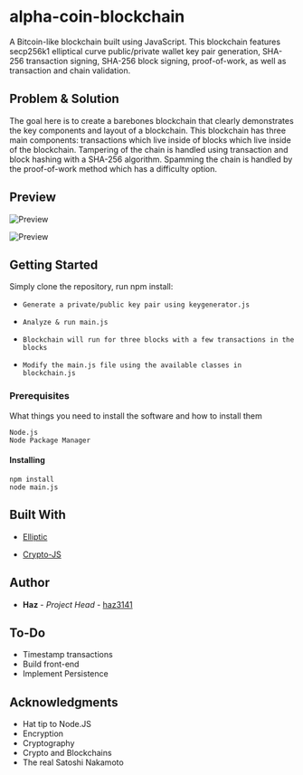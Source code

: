 # alpha-coin-blockchain
A Bitcoin-like blockchain built using JavaScript. This blockchain features secp256k1 elliptical curve public/private wallet key pair generation, SHA-256 transaction signing, SHA-256 block signing, proof-of-work, as well as transaction and chain validation.

## Problem & Solution

The goal here is to create a barebones blockchain that clearly demonstrates the key components and layout of a blockchain. This blockchain has three main components: transactions which live inside of blocks which live inside of the blockchain. Tampering of the chain is handled using transaction and block hashing with a SHA-256 algorithm. Spamming the chain is handled by the proof-of-work method which has a difficulty option.

## Preview

![Preview](https://raw.githubusercontent.com/haz3141/alpha-coin-blockchain/master/images/screenshot-keygen.PNG)

![Preview](https://raw.githubusercontent.com/haz3141/alpha-coin-blockchain/master/images/screenshot-genesis.PNG)

## Getting Started

Simply clone the repository, run npm install:

* `Generate a private/public key pair using keygenerator.js`

* `Analyze & run main.js`

* `Blockchain will run for three blocks with a few transactions in the blocks`

* `Modify the main.js file using the available classes in blockchain.js`

### Prerequisites

What things you need to install the software and how to install them

```
Node.js
Node Package Manager
```

#### Installing

```
npm install
node main.js
```

## Built With

* [Elliptic](https://www.npmjs.com/package/elliptic)
   
* [Crypto-JS](https://www.npmjs.com/package/crypto-js)
   

## Author

* **Haz** - *Project Head* - [haz3141](https://github.com/haz3141)

## To-Do

* Timestamp transactions
* Build front-end
* Implement Persistence

## Acknowledgments

* Hat tip to Node.JS
* Encryption
* Cryptography
* Crypto and Blockchains
* The real Satoshi Nakamoto
